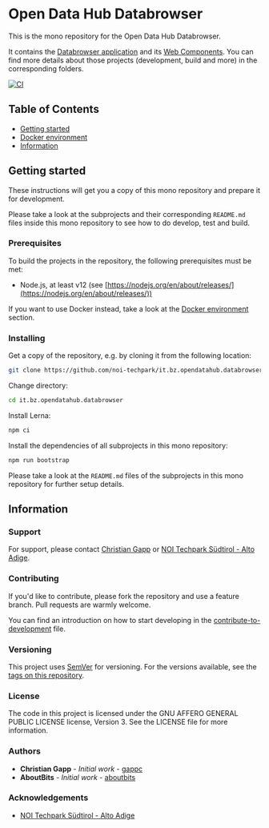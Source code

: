# Open Data Hub Databrowser

This is the mono repository for the Open Data Hub Databrowser.

It contains the [Databrowser application](./databrowser) and its [Web Components](./web-components). You can find more details about those projects (development, build and more) in the corresponding folders.

[![CI](https://github.com/noi-techpark/it.bz.opendatahub.databrowser/actions/workflows/ci.yml/badge.svg)](https://github.com/noi-techpark/it.bz.opendatahub.databrowser/actions/workflows/ci.yml)

## Table of Contents

- [Getting started](#getting-started)
- [Docker environment](#docker-environment)
- [Information](#information)

## Getting started

These instructions will get you a copy of this mono repository and prepare it for development.

Please take a look at the subprojects and their corresponding `README.md` files inside this mono repository to see
how to do develop, test and build.

### Prerequisites

To build the projects in the repository, the following prerequisites must be met:

- Node.js, at least v12 (see [https://nodejs.org/en/about/releases/](https://nodejs.org/en/about/releases/))

If you want to use Docker instead, take a look at the [Docker environment](#docker-environment) section.

### Installing

Get a copy of the repository, e.g. by cloning it from the following location:

```bash
git clone https://github.com/noi-techpark/it.bz.opendatahub.databrowser
```

Change directory:

```bash
cd it.bz.opendatahub.databrowser
```

Install Lerna:

```bash
npm ci
```

Install the dependencies of all subprojects in this mono repository:

```bash
npm run bootstrap
```

Please take a look at the `README.md` files of the subprojects in this mono repository for further setup details.

## Information

### Support

For support, please contact [Christian Gapp](https://github.com/gappc) or
[NOI Techpark Südtirol - Alto Adige](https://noi.bz.it/en).

### Contributing

If you'd like to contribute, please fork the repository and use a feature
branch. Pull requests are warmly welcome.

You can find an introduction on how to start developing in the [contribute-to-development](./doc/contribute-to-development.md) file.

### Versioning

This project uses [SemVer](https://semver.org/) for versioning. For the versions available,
see the [tags on this repository](https://github.com/noi-techpark/it.bz.opendatahub.databrowser/tags).

### License

The code in this project is licensed under the GNU AFFERO GENERAL PUBLIC LICENSE license, Version 3. See the LICENSE file for more information.

### Authors

- **Christian Gapp** - *Initial work* - [gappc](https://github.com/gappc)
- **AboutBits** - *Initial work* - [aboutbits](https://github.com/aboutbits)

### Acknowledgements

- [NOI Techpark Südtirol - Alto Adige](https://noi.bz.it/en)
